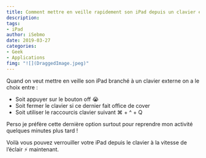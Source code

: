 ```yaml
---
title: Comment mettre en veille rapidement son iPad depuis un clavier externe
description: 
tags: 
- iPad
author: iSebmo
date: 2019-03-27
categories:
- Geek
- Applications
fimg: "![](DraggedImage.jpeg)"
---
```


Quand on veut mettre en veille son iPad branché à un clavier externe on a le choix entre :

- Soit appuyer sur le bouton off 😭
- Soit fermer le clavier si ce dernier fait office de cover
- Soit utiliser le raccourcis clavier suivant ⌘ + ^ + Q

Perso je préfère cette dernière option surtout pour reprendre mon activité quelques minutes plus tard !

Voilà vous pouvez verrouiller votre iPad depuis le clavier à la vitesse de l’éclair ⚡️ maintenant. 